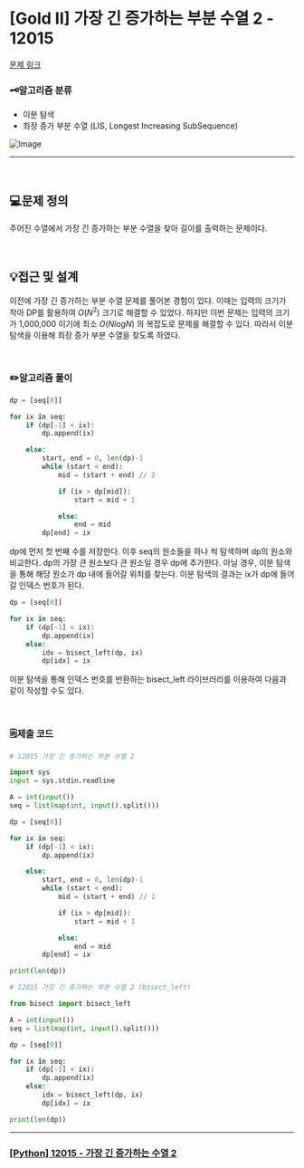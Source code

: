# [Gold II] 가장 긴 증가하는 부분 수열 2 - 12015 
[문제 링크](https://www.acmicpc.net/problem/12015)


### 🗝️알고리즘 분류
- 이분 탐색
- 최장 증가 부분 수열 (LIS, Longest Increasing SubSequence)

![Image](https://github.com/user-attachments/assets/b07e441e-8c66-48bb-b29f-914bcc0457d0)

---

<br>

## 💻문제 정의
주어진 수열에서 가장 긴 증가하는 부분 수열을 찾아 길이를 출력하는 문제이다.

<br>

## 💡접근 및 설계
이전에 가장 긴 증가하는 부분 수열 문제를 풀어본 경험이 있다. 이때는 입력의 크기가 작아 DP를 활용하여 $O(N^2)$ 크기로 해결할 수 있었다. 하지만 이번 문제는 입력의 크기가 1,000,000 이기에 최소 $O(NlogN)$ 의 복잡도로 문제를 해결할 수 있다. 따라서 이분 탐색을 이용해 최장 증가 부분 수열을 찾도록 하였다.

<br>

### ✏️알고리즘 풀이
```python
dp = [seq[0]]

for ix in seq:
    if (dp[-1] < ix):
        dp.append(ix)

    else:
        start, end = 0, len(dp)-1
        while (start < end):
            mid = (start + end) // 2

            if (ix > dp[mid]):
                start = mid + 1

            else:
                end = mid
        dp[end] = ix
```

dp에 먼저 첫 번째 수를 저장한다. 이후 seq의 원소들을 하나 씩 탐색하며 dp의 원소와 비교한다. dp의 가장 큰 원소보다 큰 원소일 경우 dp에 추가한다. 아닐 경우, 이분 탐색을 통해 해당 원소가 dp 내에 들어갈 위치를 찾는다. 이분 탐색의 결과는 ix가 dp에 들어갈 인덱스 번호가 된다.

```python
dp = [seq[0]]

for ix in seq:
    if (dp[-1] < ix):
        dp.append(ix)
    else:
        idx = bisect_left(dp, ix)
        dp[idx] = ix
```

이분 탐색을 통해 인덱스 번호를 반환하는 bisect_left 라이브러리를 이용하여 다음과 같이 작성할 수도 있다.

<br>

### 🗒️제출 코드
```python
# 12015 가장 긴 증가하는 부분 수열 2

import sys
input = sys.stdin.readline

A = int(input())
seq = list(map(int, input().split()))

dp = [seq[0]]

for ix in seq:
    if (dp[-1] < ix):
        dp.append(ix)

    else:
        start, end = 0, len(dp)-1
        while (start < end):
            mid = (start + end) // 2

            if (ix > dp[mid]):
                start = mid + 1

            else:
                end = mid
        dp[end] = ix

print(len(dp))
```

```python
# 12015 가장 긴 증가하는 부분 수열 2 (bisect_left)

from bisect import bisect_left

A = int(input())
seq = list(map(int, input().split()))

dp = [seq[0]]

for ix in seq:
    if (dp[-1] < ix):
        dp.append(ix)
    else:
        idx = bisect_left(dp, ix)
        dp[idx] = ix

print(len(dp))
```
---

### [[Python] 12015 - 가장 긴 증가하는 수열 2](https://do-heewan.tistory.com/159)